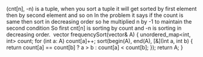 (cnt[n], -n) is a tuple, when you sort a tuple it will get sorted by first element then by second element and so on
In the problem it says if the count is same then sort in decreasing order so he multiplied n by -1 to maintain the second condition
So first cnt[n] is sorting by count and -n is sorting in decreasing order.
​
vector<int> frequencySort(vector<int>& A) {
unordered_map<int, int> count;
for (int a: A)
count[a]++;
sort(begin(A), end(A), [&](int a, int b) {
return count[a] == count[b] ? a > b : count[a] < count[b];
});
return A;
}